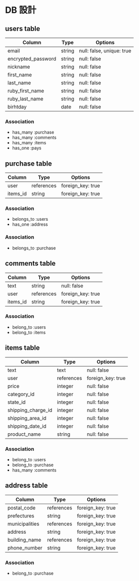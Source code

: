 # DB 設計

## users table

| Column             | Type   | Options                   |
| ------------------ | ------ | ------------------------- |
| email              | string | null: false, unique: true |
| encrypted_password | string | null: false               |
| nickname           | string | null: false               |
| first_name         | string | null: false               |
| last_name          | string | null: false               |
| ruby_first_name    | string | null: false               |
| ruby_last_name     | string | null: false               |
| birhtday           | date   | null: false               |

### Association

- has_many :purchase
- has_many :comments
- has_many :items
- has_one :pays

## purchase table

| Column   | Type       | Options           |
| -------- | ---------- | ----------------- |
| user     | references | foreign_key: true |
| items_id | string     | foreign_key: true |

### Association

- belongs_to :users
- has_one :address

### Association

- belongs_to :purchase

## comments table

| Column   | Type       | Options           |
| -------- | ---------- | ----------------- |
| text     | string     | null: false       |
| user     | references | foreign_key: true |
| items_id | string     | foreign_key: true |

### Association

- belong_to :users
- belong_to :items

## items table

| Column             | Type       | Options           |
| ------------------ | ---------- | ----------------- |
| text               | text       | null: false       |
| user               | references | foreign_key: true |
| price              | integer    | null: false       |
| category_id        | integer    | null: false       |
| state_id           | integer    | null: false       |
| shipping_charge_id | integer    | null: false       |
| shipping_area_id   | integer    | null: false       |
| shipping_date_id   | integer    | null: false       |
| product_name       | string     | null: false       |

### Association

- belong_to :users
- belong_to :purchase
- has_many :comments

## address table

| Column         | Type       | Options           |
| -------------- | ---------- | ----------------- |
| postal_code    | references | foreign_key: true |
| prefectures    | string     | foreign_key: true |
| municipalities | references | foreign_key: true |
| address        | string     | foreign_key: true |
| building_name  | references | foreign_key: true |
| phone_number   | string     | foreign_key: true |

### Association

- belong_to :purchase
